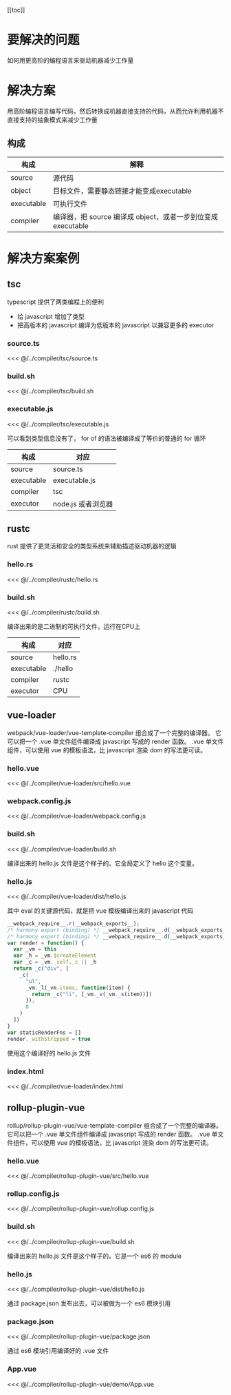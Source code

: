 [[toc]]

# 要解决的问题

如何用更高阶的编程语言来驱动机器减少工作量

# 解决方案

用高阶编程语言编写代码，然后转换成机器直接支持的代码，从而允许利用机器不直接支持的抽象模式来减少工作量

## 构成

| 构成 | 解释 |
| --- | --- |
| source | 源代码 |
| object | 目标文件，需要静态链接才能变成executable |
| executable | 可执行文件 |
| compiler | 编译器，把 source 编译成 object，或者一步到位变成 executable |

# 解决方案案例

## tsc

typescript 提供了两类编程上的便利

* 给 javascript 增加了类型
* 把高版本的 javascript 编译为低版本的 javascript 以兼容更多的 executor

### source.ts
<<< @/../compiler/tsc/source.ts

### build.sh
<<< @/../compiler/tsc/build.sh

### executable.js
<<< @/../compiler/tsc/executable.js

可以看到类型信息没有了， for of 的语法被编译成了等价的普通的 for 循环

| 构成 | 对应 |
| --- | --- |
| source | source.ts |
| executable | executable.js |
| compiler | tsc |
| executor | node.js 或者浏览器 |

## rustc

rust 提供了更灵活和安全的类型系统来辅助描述驱动机器的逻辑

### hello.rs
<<< @/../compiler/rustc/hello.rs

### build.sh
<<< @/../compiler/rustc/build.sh

编译出来的是二进制的可执行文件，运行在CPU上

| 构成 | 对应 |
| --- | --- |
| source | hello.rs |
| executable | ./hello |
| compiler | rustc |
| executor | CPU |

## vue-loader

webpack/vue-loader/vue-template-compiler 组合成了一个完整的编译器。
它可以把一个 .vue 单文件组件编译成 javascript 写成的 render 函数。
.vue 单文件组件，可以使用 vue 的模板语法，比 javascript 渲染 dom 的写法更可读。

### hello.vue
<<< @/../compiler/vue-loader/src/hello.vue

### webpack.config.js
<<< @/../compiler/vue-loader/webpack.config.js

### build.sh
<<< @/../compiler/vue-loader/build.sh

编译出来的 hello.js 文件是这个样子的。它全局定义了 hello 这个变量。

### hello.js
<<< @/../compiler/vue-loader/dist/hello.js

其中 eval 的关键源代码，就是把 vue 模板编译出来的 javascript 代码

```js
__webpack_require__.r(__webpack_exports__);
/* harmony export (binding) */ __webpack_require__.d(__webpack_exports__, "render", function() { return render; });
/* harmony export (binding) */ __webpack_require__.d(__webpack_exports__, "staticRenderFns", function() { return staticRenderFns; });
var render = function() {
  var _vm = this
  var _h = _vm.$createElement
  var _c = _vm._self._c || _h
  return _c("div", [
    _c(
      "ul",
      _vm._l(_vm.items, function(item) {
        return _c("li", [_vm._v(_vm._s(item))])
      }),
      0
    )
  ])
}
var staticRenderFns = []
render._withStripped = true
```

使用这个编译好的 hello.js 文件

### index.html
<<< @/../compiler/vue-loader/index.html


## rollup-plugin-vue

rollup/rollup-plugin-vue/vue-template-compiler 组合成了一个完整的编译器。
它可以把一个 .vue 单文件组件编译成 javascript 写成的 render 函数。
.vue 单文件组件，可以使用 vue 的模板语法，比 javascript 渲染 dom 的写法更可读。

### hello.vue
<<< @/../compiler/rollup-plugin-vue/src/hello.vue

### rollup.config.js
<<< @/../compiler/rollup-plugin-vue/rollup.config.js

### build.sh
<<< @/../compiler/rollup-plugin-vue/build.sh

编译出来的 hello.js 文件是这个样子的。它是一个 es6 的 module

### hello.js
<<< @/../compiler/rollup-plugin-vue/dist/hello.js

通过 package.json 发布出去，可以被做为一个 es6 模块引用

### package.json
<<< @/../compiler/rollup-plugin-vue/package.json

通过 es6 模块引用编译好的 .vue 文件

### App.vue
<<< @/../compiler/rollup-plugin-vue/demo/App.vue